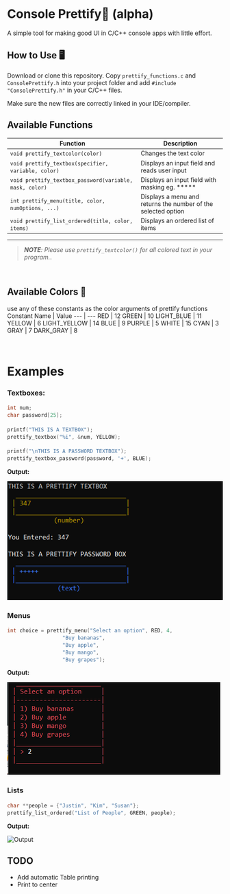 # Console Prettify🎨 (alpha)
A simple tool for making good UI in C/C++ console apps with little effort.

## How to Use 🖥️
Download or clone this repository. Copy `prettify_functions.c` and `ConsolePrettify.h` into your project folder and add `#include "ConsolePrettify.h"` in your C/C++ files.

Make sure the new files are correctly linked in your IDE/compiler.

## Available Functions

Function | Description
--- | --- 
`void prettify_textcolor(color)` | Changes the text color
`void prettify_textbox(specifier, variable, color)` | Displays an input field and reads user input
`void prettify_textbox_password(variable, mask, color)` | Displays an input field with masking eg. *****
`int prettify_menu(title, color, numOptions, ...)` | Displays a menu and returns the number of the selected option
`void prettify_list_ordered(title, color, items)` | Displays an ordered list of items


---
> _**NOTE**: Please use `prettify_textcolor()` for all colored text in your program._.

<br>

## Available Colors 🌈
use any of these constants as the color arguments of prettify functions
Constant Name | Value
--- | --- 
RED | 12
GREEN |  10
LIGHT_BLUE | 11
YELLOW | 6
LIGHT_YELLOW | 14
BLUE | 9
PURPLE | 5
WHITE | 15
CYAN | 3
GRAY | 7
DARK_GRAY | 8

<br>

# Examples
### Textboxes:

```c
int num;
char password[25];

printf("THIS IS A TEXTBOX");
prettify_textbox("%i", &num, YELLOW);

printf("\nTHIS IS A PASSWORD TEXTBOX");
prettify_textbox_password(password, '+', BLUE);
```
**Output:**

![Output](images/output1.PNG)


### Menus
```c
int choice = prettify_menu("Select an option", RED, 4,
                  "Buy bananas",
                  "Buy apple",
                  "Buy mango",
                  "Buy grapes");
```
**Output:**

![Output](images/output2.PNG)


### Lists
```c
char **people = {"Justin", "Kim", "Susan"};
prettify_list_ordered("List of People", GREEN, people);
```
**Output:**

![Output](images/output3.PNG)

## TODO
- Add automatic Table printing
- Print to center
